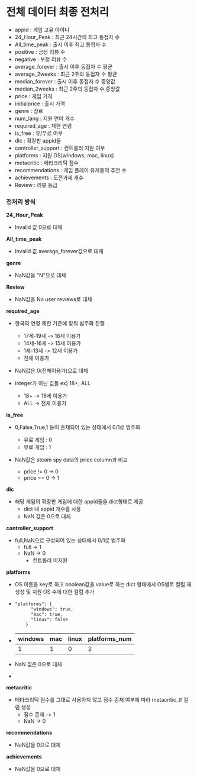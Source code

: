 # 전체 데이터 최종 전처리
- appid : 게임 고유 아이디
- 24_Hour_Peak : 최근 24시간의 최고 동접자 수
- All_time_peak : 출시 이후 최고 동접자 수
- positive : 긍정 리뷰 수
- negative : 부정 리뷰 수
- average_forever : 출시 이후 동접자 수 평균
- average_2weeks : 최근 2주의 동접자 수 평균
- median_forever : 출시 이후 동접자 수 중앙값
- median_2weeks : 최근 2주의 동접자 수 중앙값
- price : 게임 가격
- initialprice : 출시 가격
- genre : 장르
- num_lang : 지원 언어 개수
- required_age : 제한 연령
- is_free : 유/무료 여부
- dlc : 확장판 appid들  
- controller_support : 컨트롤러 지원 여부
- platforms : 지원 OS(windows, mac, linux)
- metacritic : 메타크리틱 점수
- recommendations : 게임 플레이 유저들의 추천 수
- achievements : 도전과제 개수
- Review : 리뷰 등급

  
### **전처리 방식**
**24_Hour_Peak**
- Invalid 값 0으로 대체

**All_time_peak**
- Invalid 값 average_forever값으로 대체

**genre**
- NaN값을 "N"으로 대체 

**Review**
- NaN값을 No user reviews로 대체 

**required_age**

- 한국의 연령 제한 기준에 맞춰 범주화 진행
  - 17세-19세 -> 18세 이용가
  - 14세-16세 -> 15세 이용가
  - 1세-13세 -> 12세 이용가
  - 전체 이용가 

- NaN값은 0(전체이용가)으로 대체 
  
- integer가 아닌 값들 ex) 18+, ALL
  - 18+ -> 18세 이용가
  - ALL -> 전체 이용가
  
**is_free**
- 0,False,True,1 등이 혼재되어 있는 상태에서 0/1로 범주화
  - 유료 게임 : 0
  - 무료 게임 : 1

- NaN값은 steam spy data의 price column과 비교
  - price != 0 -> 0
  - price == 0 -> 1

**dlc**
- 해당 게임의 확장판 게임에 대한 appid들을 dict형태로 제공
  - dict 내 appid 개수를 사용
  - NaN 값은 0으로 대체 

**controller_support**
- full,NaN으로 구성되어 있는 상태에서 0/1로 범주화
  - full -> 1
  - NaN -> 0 
    - 컨트롤러 미지원
  
**platforms**
- OS 이름을 key로 하고 boolean값을 value로 하는 dict 형태에서 OS별로 컬럼 재생성 및 지원 OS 수에 대한 컬럼 추가
- ```
  "platforms": {
        "windows": true,
        "mac": true,
        "linux": false
      }
    ```

- windows|mac|linux|platforms_num
    ---|---|---|---
    1|1|0|2
- NaN 값은 0으로 대체
- 

**metacritic**
- 메타크리틱 점수를 그대로 사용하지 않고 점수 존재 여부에 따라 metacritic_tf 컬럼 생성
  - 점수 존재 -> 1
  - NaN -> 0
  
**recommendations**
- NaN값을 0으로 대체

**achievements**
- NaN값을 0으로 대체